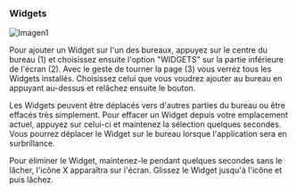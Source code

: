 ### Widgets

![Imagen1](http://static.energysistem.com/images/manuals/42674/56e998d210f16.jpg)

Pour ajouter un Widget sur l'un des bureaux, appuyez sur le centre du bureau (1) et choisissez ensuite l'option "WIDGETS" sur la partie inférieure de l'écran (2). Avec le geste de tourner la page (3) vous verrez tous les Widgets installés.  Choisissez celui que vous voudrez ajouter au bureau en appuyant au-dessus et relâchez ensuite le bouton.

Les Widgets peuvent être déplacés vers d'autres parties du bureau ou être effacés très simplement.  Pour effacer un Widget depuis votre emplacement actuel, appuyez sur celui-ci et maintenez la sélection quelques secondes. Vous pourrez déplacer le Widget sur le bureau lorsque l'application sera en surbrillance.

Pour éliminer le Widget, maintenez-le pendant quelques secondes sans le lâcher, l'icône X apparaîtra sur l'écran. Glissez le Widget jusqu'à l'icône et puis lâchez.
